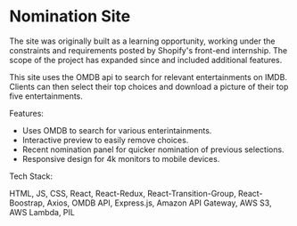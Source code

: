 # Nomination Site

The site was originally built as a learning opportunity, working under the constraints and requirements posted by Shopify's front-end internship. The scope of the project has expanded since and included additional features.

This site uses the OMDB api to search for relevant entertainments on IMDB. Clients can then select their top choices and download a picture of their top five entertainments.

Features:
- Uses OMDB to search for various enterintainments.
- Interactive preview to easily remove choices.
- Recent nomination panel for quicker nomination of previous selections.
- Responsive design for 4k monitors to mobile devices.

Tech Stack:

HTML, JS, CSS, React, React-Redux, React-Transition-Group, React-Boostrap, Axios, OMDB API, Express.js, Amazon API Gateway, AWS S3, AWS Lambda, PIL
